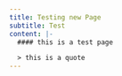```yaml
---
title: Testing new Page
subtitle: Test
content: |-
  #### this is a test page

  > this is a quote
---
```

